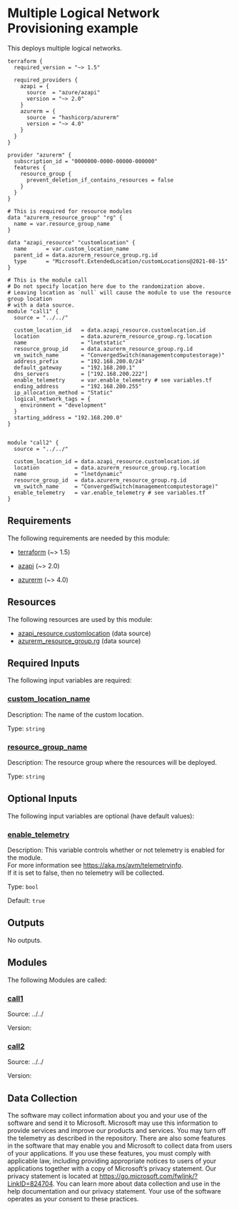 <!-- BEGIN_TF_DOCS -->
<!-- Code generated by terraform-docs. DO NOT EDIT. -->
# Multiple Logical Network Provisioning example

This deploys multiple logical networks.

```hcl
terraform {
  required_version = "~> 1.5"

  required_providers {
    azapi = {
      source  = "azure/azapi"
      version = "~> 2.0"
    }
    azurerm = {
      source  = "hashicorp/azurerm"
      version = "~> 4.0"
    }
  }
}

provider "azurerm" {
  subscription_id = "0000000-0000-00000-000000"
  features {
    resource_group {
      prevent_deletion_if_contains_resources = false
    }
  }
}

# This is required for resource modules
data "azurerm_resource_group" "rg" {
  name = var.resource_group_name
}

data "azapi_resource" "customlocation" {
  name      = var.custom_location_name
  parent_id = data.azurerm_resource_group.rg.id
  type      = "Microsoft.ExtendedLocation/customLocations@2021-08-15"
}

# This is the module call
# Do not specify location here due to the randomization above.
# Leaving location as `null` will cause the module to use the resource group location
# with a data source.
module "call1" {
  source = "../../"

  custom_location_id   = data.azapi_resource.customlocation.id
  location             = data.azurerm_resource_group.rg.location
  name                 = "lnetstatic"
  resource_group_id    = data.azurerm_resource_group.rg.id
  vm_switch_name       = "ConvergedSwitch(managementcomputestorage)"
  address_prefix       = "192.168.200.0/24"
  default_gateway      = "192.168.200.1"
  dns_servers          = ["192.168.200.222"]
  enable_telemetry     = var.enable_telemetry # see variables.tf
  ending_address       = "192.168.200.255"
  ip_allocation_method = "Static"
  logical_network_tags = {
    environment = "development"
  }
  starting_address = "192.168.200.0"
}


module "call2" {
  source = "../../"

  custom_location_id = data.azapi_resource.customlocation.id
  location           = data.azurerm_resource_group.rg.location
  name               = "lnetdynamic"
  resource_group_id  = data.azurerm_resource_group.rg.id
  vm_switch_name     = "ConvergedSwitch(managementcomputestorage)"
  enable_telemetry   = var.enable_telemetry # see variables.tf
}
```

<!-- markdownlint-disable MD033 -->
## Requirements

The following requirements are needed by this module:

- <a name="requirement_terraform"></a> [terraform](#requirement\_terraform) (~> 1.5)

- <a name="requirement_azapi"></a> [azapi](#requirement\_azapi) (~> 2.0)

- <a name="requirement_azurerm"></a> [azurerm](#requirement\_azurerm) (~> 4.0)

## Resources

The following resources are used by this module:

- [azapi_resource.customlocation](https://registry.terraform.io/providers/azure/azapi/latest/docs/data-sources/resource) (data source)
- [azurerm_resource_group.rg](https://registry.terraform.io/providers/hashicorp/azurerm/latest/docs/data-sources/resource_group) (data source)

<!-- markdownlint-disable MD013 -->
## Required Inputs

The following input variables are required:

### <a name="input_custom_location_name"></a> [custom\_location\_name](#input\_custom\_location\_name)

Description: The name of the custom location.

Type: `string`

### <a name="input_resource_group_name"></a> [resource\_group\_name](#input\_resource\_group\_name)

Description: The resource group where the resources will be deployed.

Type: `string`

## Optional Inputs

The following input variables are optional (have default values):

### <a name="input_enable_telemetry"></a> [enable\_telemetry](#input\_enable\_telemetry)

Description: This variable controls whether or not telemetry is enabled for the module.  
For more information see <https://aka.ms/avm/telemetryinfo>.  
If it is set to false, then no telemetry will be collected.

Type: `bool`

Default: `true`

## Outputs

No outputs.

## Modules

The following Modules are called:

### <a name="module_call1"></a> [call1](#module\_call1)

Source: ../../

Version:

### <a name="module_call2"></a> [call2](#module\_call2)

Source: ../../

Version:

<!-- markdownlint-disable-next-line MD041 -->
## Data Collection

The software may collect information about you and your use of the software and send it to Microsoft. Microsoft may use this information to provide services and improve our products and services. You may turn off the telemetry as described in the repository. There are also some features in the software that may enable you and Microsoft to collect data from users of your applications. If you use these features, you must comply with applicable law, including providing appropriate notices to users of your applications together with a copy of Microsoft’s privacy statement. Our privacy statement is located at <https://go.microsoft.com/fwlink/?LinkID=824704>. You can learn more about data collection and use in the help documentation and our privacy statement. Your use of the software operates as your consent to these practices.
<!-- END_TF_DOCS -->